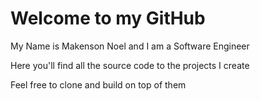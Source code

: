 # Welcome to my GitHub

My Name is Makenson Noel and I am a Software Engineer

Here you'll find all the source code to the projects I create 

Feel free to clone and build on top of them 
